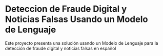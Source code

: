 # Deteccion de Fraude Digital y Noticias Falsas Usando un Modelo de Lenguaje
Este proyecto presenta una solución usando un Modelo de Lenguaje para la detección de fraude digital y noticias falsas en español
